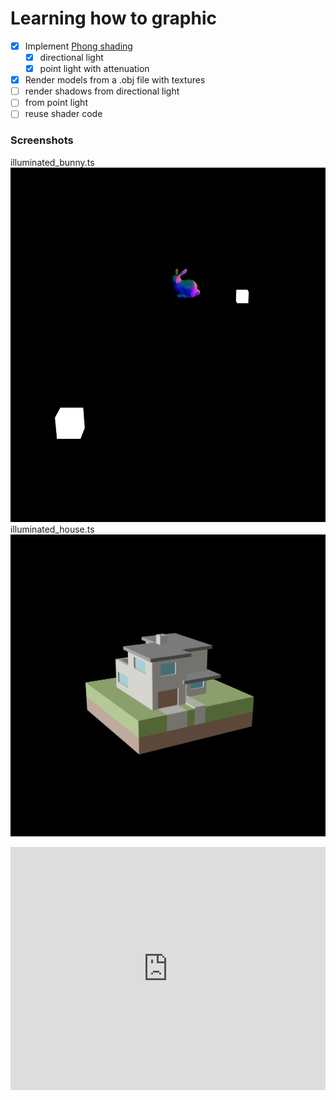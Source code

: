 # Learning how to graphic

- [x] Implement [Phong shading](https://en.wikipedia.org/wiki/Phong_shading)
  - [x] directional light
  - [x] point light with attenuation
- [x] Render models from a .obj file with textures
- [ ] render shadows from directional light
- [ ] from point light
- [ ] reuse shader code

### Screenshots

illuminated_bunny.ts
![bunny](./screenshots/bunny.png)
illuminated_house.ts
![House](./screenshots/house.png)

<div style='position:relative; padding-bottom:calc(68.50% + 44px)'><iframe src='https://gfycat.com/ifr/SingleTerribleBrahmancow' frameborder='0' scrolling='no' width='100%' height='100%' style='position:absolute;top:0;left:0;' allowfullscreen></iframe></div>
